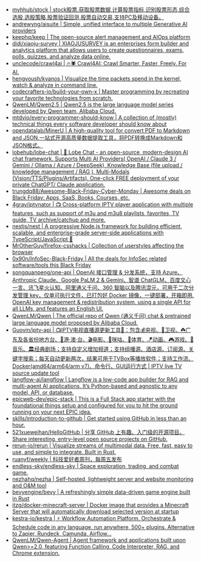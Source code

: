 + [myhhub/stock | stock股票.获取股票数据,计算股票指标,识别股票形态,综合选股,选股策略,股票验证回测,股票自动交易,支持PC及移动设备。](https://github.com//myhhub/stock)
+ [andrewyng/aisuite | Simple, unified interface to multiple Generative AI providers](https://github.com//andrewyng/aisuite)
+ [keephq/keep | The open-source alert management and AIOps platform](https://github.com//keephq/keep)
+ [didi/xiaoju-survey | XIAOJUSURVEY is an enterprises form builder and analytics platform that allows users to create questionnaires, exams, polls, quizzes, and analyze data online.](https://github.com//didi/xiaoju-survey)
+ [unclecode/crawl4ai | 🔥🕷️ Crawl4AI: Crawl Smarter, Faster, Freely. For AI.](https://github.com//unclecode/crawl4ai)
+ [hengyoush/kyanos | Visualize the time packets spend in the kernel, watch & analyze in command line.](https://github.com//hengyoush/kyanos)
+ [codecrafters-io/build-your-own-x | Master programming by recreating your favorite technologies from scratch.](https://github.com//codecrafters-io/build-your-own-x)
+ [QwenLM/Qwen2.5 | Qwen2.5 is the large language model series developed by Qwen team, Alibaba Cloud.](https://github.com//QwenLM/Qwen2.5)
+ [mtdvio/every-programmer-should-know | A collection of (mostly) technical things every software developer should know about](https://github.com//mtdvio/every-programmer-should-know)
+ [opendatalab/MinerU | A high-quality tool for convert PDF to Markdown and JSON.一站式开源高质量数据提取工具，将PDF转换成Markdown和JSON格式。](https://github.com//opendatalab/MinerU)
+ [lobehub/lobe-chat | 🤯 Lobe Chat - an open-source, modern-design AI chat framework. Supports Multi AI Providers( OpenAI / Claude 3 / Gemini / Ollama / Azure / DeepSeek), Knowledge Base (file upload / knowledge management / RAG ), Multi-Modals (Vision/TTS/Plugins/Artifacts). One-click FREE deployment of your private ChatGPT/ Claude application.](https://github.com//lobehub/lobe-chat)
+ [trungdq88/Awesome-Black-Friday-Cyber-Monday | Awesome deals on Black Friday: Apps, SaaS, Books, Courses, etc.](https://github.com//trungdq88/Awesome-Black-Friday-Cyber-Monday)
+ [4gray/iptvnator | 📺 Cross-platform IPTV player application with multiple features, such as support of m3u and m3u8 playlists, favorites, TV guide, TV archive/catchup and more.](https://github.com//4gray/iptvnator)
+ [nestjs/nest | A progressive Node.js framework for building efficient, scalable, and enterprise-grade server-side applications with TypeScript/JavaScript 🚀](https://github.com//nestjs/nest)
+ [MrOtherGuy/firefox-csshacks | Collection of userstyles affecting the browser](https://github.com//MrOtherGuy/firefox-csshacks)
+ [0x90n/InfoSec-Black-Friday | All the deals for InfoSec related software/tools this Black Friday](https://github.com//0x90n/InfoSec-Black-Friday)
+ [songquanpeng/one-api | OpenAI 接口管理 & 分发系统，支持 Azure、Anthropic Claude、Google PaLM 2 & Gemini、智谱 ChatGLM、百度文心一言、讯飞星火认知、阿里通义千问、360 智脑以及腾讯混元，可用于二次分发管理 key，仅单可执行文件，已打包好 Docker 镜像，一键部署，开箱即用. OpenAI key management & redistribution system, using a single API for all LLMs, and features an English UI.](https://github.com//songquanpeng/one-api)
+ [QwenLM/Qwen | The official repo of Qwen (通义千问) chat & pretrained large language model proposed by Alibaba Cloud.](https://github.com//QwenLM/Qwen)
+ [Guovin/iptv-api | 📺IPTV电视直播源更新工具🚀：包含💰央视、📡卫视、☘️广东及各省份地方台、🌊港·澳·台、🎬电影、🎥咪咕、🏀体育、🪁动画、🎮游戏、🎵音乐、🏛经典剧场；支持自定义增加频道；支持组播源、酒店源、订阅源、关键字搜索；每天自动更新两次，结果可用于TVBox等播放软件；支持工作流、Docker(amd64/arm64/arm v7)、命令行、GUI运行方式 | IPTV live TV source update tool](https://github.com//Guovin/iptv-api)
+ [langflow-ai/langflow | Langflow is a low-code app builder for RAG and multi-agent AI applications. It’s Python-based and agnostic to any model, API, or database.](https://github.com//langflow-ai/langflow)
+ [epicweb-dev/epic-stack | This is a Full Stack app starter with the foundational things setup and configured for you to hit the ground running on your next EPIC idea.](https://github.com//epicweb-dev/epic-stack)
+ [skills/introduction-to-github | Get started using GitHub in less than an hour.](https://github.com//skills/introduction-to-github)
+ [521xueweihan/HelloGitHub | 分享 GitHub 上有趣、入门级的开源项目。Share interesting, entry-level open source projects on GitHub.](https://github.com//521xueweihan/HelloGitHub)
+ [rerun-io/rerun | Visualize streams of multimodal data. Free, fast, easy to use, and simple to integrate. Built in Rust.](https://github.com//rerun-io/rerun)
+ [ruanyf/weekly | 科技爱好者周刊，每周五发布](https://github.com//ruanyf/weekly)
+ [endless-sky/endless-sky | Space exploration, trading, and combat game.](https://github.com//endless-sky/endless-sky)
+ [nezhahq/nezha | Self-hosted, lightweight server and website monitoring and O&M tool](https://github.com//nezhahq/nezha)
+ [bevyengine/bevy | A refreshingly simple data-driven game engine built in Rust](https://github.com//bevyengine/bevy)
+ [itzg/docker-minecraft-server | Docker image that provides a Minecraft Server that will automatically download selected version at startup](https://github.com//itzg/docker-minecraft-server)
+ [kestra-io/kestra | ⚡ Workflow Automation Platform. Orchestrate & Schedule code in any language, run anywhere, 500+ plugins. Alternative to Zapier, Rundeck, Camunda, Airflow...](https://github.com//kestra-io/kestra)
+ [QwenLM/Qwen-Agent | Agent framework and applications built upon Qwen>=2.0, featuring Function Calling, Code Interpreter, RAG, and Chrome extension.](https://github.com//QwenLM/Qwen-Agent)
